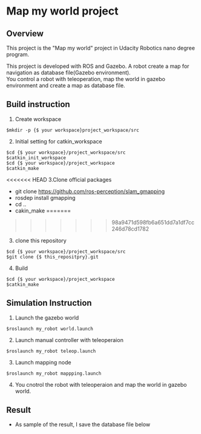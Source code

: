 # Map my world project

## Overview
This project is the "Map my world" project in Udacity Robotics nano degree program.

This project is developed with ROS and Gazebo.
A robot create a map for navigation as database file(Gazebo environment).     
You control a robot with teleoperation, map the world in gazebo environment and create a map as database file.


## Build instruction
1. Create workspace 

```
$mkdir -p {$ your workspace}project_workspace/src
```

2. Initial setting for catkin_workspace
```
$cd {$ your workspace}/project_workspace/src
$catkin_init_workspace
$cd {$ your workspace}/project_workspace
$catkin_make
```

<<<<<<< HEAD
3.Clone official packages
- git clone https://github.com/ros-perception/slam_gmapping
- rosdep install gmapping
- cd ..
- cakin_make
=======

>>>>>>> 98a9471d598fb6a651dd7a1df7cc246d78cd1782

3. clone this repository
```
$cd {$ your workspace}/project_workspace/src
$git clone {$ this_repositpry}.git
```

4. Build
```
$cd {$ your workspace}/project_workspace
$catkin_make
```

## Simulation Instruction
1. Launch the gazebo world
```
$roslaunch my_robot world.launch
```

2. Launch manual controller with teleoperaion
```
$roslaunch my_robot teleop.launch
```

3. Launch mapping node
```
$roslaunch my_robot mappping.launch
```

4. You cnotrol the robot with teleoperaion and map the world in gazebo world.

## Result
- As sample of the result, I save the database file below

